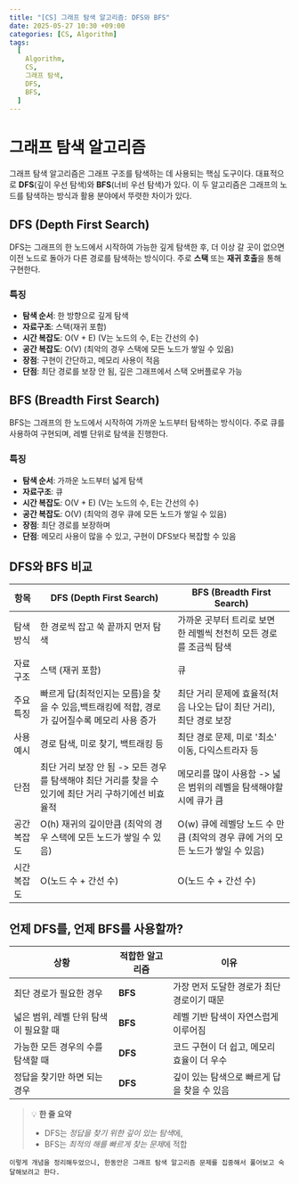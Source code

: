 ```yaml
---
title: "[CS] 그래프 탐색 알고리즘: DFS와 BFS"
date: 2025-05-27 10:30 +09:00
categories: [CS, Algorithm]
tags:
  [
    Algorithm,
    CS,
    그래프 탐색,
    DFS,
    BFS,
  ]
---
```


# 그래프 탐색 알고리즘

그래프 탐색 알고리즘은 그래프 구조를 탐색하는 데 사용되는 핵심 도구이다. 대표적으로 **DFS**(깊이 우선 탐색)와 **BFS**(너비 우선 탐색)가 있다. 이 두 알고리즘은 그래프의 노드를 탐색하는 방식과 활용 분야에서 뚜렷한 차이가 있다.

## DFS (Depth First Search)

DFS는 그래프의 한 노드에서 시작하여 가능한 깊게 탐색한 후, 더 이상 갈 곳이 없으면 이전 노드로 돌아가 다른 경로를 탐색하는 방식이다. 주로 **스택** 또는 **재귀 호출**을 통해 구현한다.

### 특징

- **탐색 순서**: 한 방향으로 깊게 탐색
- **자료구조**: 스택(재귀 포함)
- **시간 복잡도**: O(V + E) (V는 노드의 수, E는 간선의 수)
- **공간 복잡도**: O(V) (최악의 경우 스택에 모든 노드가 쌓일 수 있음)
- **장점**: 구현이 간단하고, 메모리 사용이 적음
- **단점**: 최단 경로를 보장 안 됨, 깊은 그래프에서 스택 오버플로우 가능

## BFS (Breadth First Search)

BFS는 그래프의 한 노드에서 시작하여 가까운 노드부터 탐색하는 방식이다. 주로 큐를 사용하여 구현되며, 레벨 단위로 탐색을 진행한다.

### 특징

- **탐색 순서**: 가까운 노드부터 넓게 탐색
- **자료구조**: 큐
- **시간 복잡도**: O(V + E) (V는 노드의 수, E는 간선의 수)
- **공간 복잡도**: O(V) (최악의 경우 큐에 모든 노드가 쌓일 수 있음)
- **장점**: 최단 경로를 보장하며
- **단점**: 메모리 사용이 많을 수 있고, 구현이 DFS보다 복잡할 수 있음

## DFS와 BFS 비교

| 항목        | DFS (Depth First Search)        | BFS (Breadth First Search)       |
|-------------|----------------------------------|-----------------------------------|
| 탐색 방식   | 한 경로씩 잡고 쑥 끝까지 먼저 탐색            | 가까운 곳부터 트리로 보면 한 레벨씩 천천히 모든 경로를 조금씩 탐색         |
| 자료구조     | 스택 (재귀 포함)                | 큐                                |
| 주요 특징   | 빠르게 답(최적인지는 모름)을 찾을 수 있음,백트래킹에 적합, 경로가 깊어질수록 메모리 사용 증가 | 최단 거리 문제에 효율적(처음 나오는 답이 최단 거리), 최단 경로 보장       |
| 사용 예시  | 경로 탐색, 미로 찾기, 백트래킹 등 | 최단 경로 문제, 미로 '최소' 이동, 다익스트라자 등   |
| 단점      | 최단 거리 보장 안 됨 -> 모든 경우를 탐색해야 최단 거리를 찾을 수 있기에 최단 거리 구하기에선 비효율적 | 메모리를 많이 사용함 -> 넓은 범위의 레벨을 탐색해야할 시에 큐가 큼       |
| 공간 복잡도 | O(h) 재귀의 깊이만큼 (최악의 경우 스택에 모든 노드가 쌓일 수 있음) | O(w) 큐에 레벨당 노드 수 만큼 (최악의 경우 큐에 거의 모든 노드가 쌓일 수 있음) |
| 시간 복잡도 | O(노드 수 + 간선 수) | O(노드 수 + 간선 수) |

## 언제 DFS를, 언제 BFS를 사용할까?

| 상황 | 적합한 알고리즘 | 이유 |
|------|----------------|------|
| 최단 경로가 필요한 경우 | **BFS** | 가장 먼저 도달한 경로가 최단 경로이기 때문 |
| 넓은 범위, 레벨 단위 탐색이 필요할 때 | **BFS** | 레벨 기반 탐색이 자연스럽게 이루어짐 |
| 가능한 모든 경우의 수를 탐색할 때 | **DFS** | 코드 구현이 더 쉽고, 메모리 효율이 더 우수 |
| 정답을 찾기만 하면 되는 경우 | **DFS** | 깊이 있는 탐색으로 빠르게 답을 찾을 수 있음 |

> 💡 **한 줄 요약**  
> - DFS는 *정답을 찾기 위한 깊이 있는 탐색*에,  
> - BFS는 *최적의 해를 빠르게 찾는 문제*에 적합

```
이렇게 개념을 정리해두었으니, 한동안은 그래프 탐색 알고리즘 문제를 집중해서 풀어보고 숙달해보려고 한다.
```
